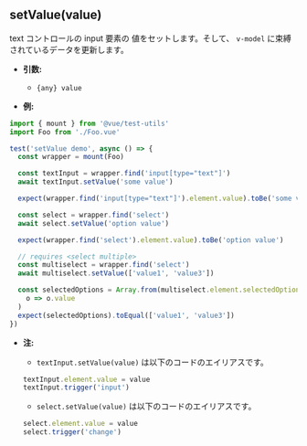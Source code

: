 ## setValue(value)

text コントロールの input 要素の 値をセットします。そして、 `v-model` に束縛されているデータを更新します。

- **引数:**

  - `{any} value`

- **例:**

```js
import { mount } from '@vue/test-utils'
import Foo from './Foo.vue'

test('setValue demo', async () => {
  const wrapper = mount(Foo)

  const textInput = wrapper.find('input[type="text"]')
  await textInput.setValue('some value')

  expect(wrapper.find('input[type="text"]').element.value).toBe('some value')

  const select = wrapper.find('select')
  await select.setValue('option value')

  expect(wrapper.find('select').element.value).toBe('option value')

  // requires <select multiple>
  const multiselect = wrapper.find('select')
  await multiselect.setValue(['value1', 'value3'])

  const selectedOptions = Array.from(multiselect.element.selectedOptions).map(
    o => o.value
  )
  expect(selectedOptions).toEqual(['value1', 'value3'])
})
```

- **注:**

  - `textInput.setValue(value)` は以下のコードのエイリアスです。

  ```js
  textInput.element.value = value
  textInput.trigger('input')
  ```

  - `select.setValue(value)` は以下のコードのエイリアスです。

  ```js
  select.element.value = value
  select.trigger('change')
  ```
